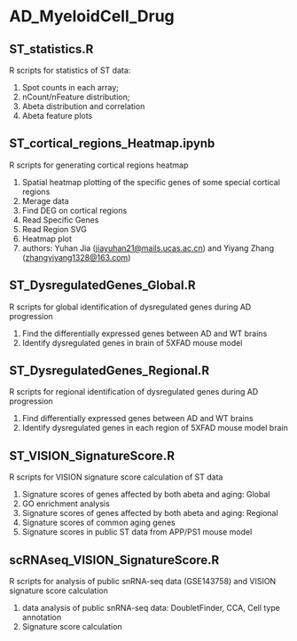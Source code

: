 # AD_MyeloidCell_Drug
## ST_statistics.R
R scripts for statistics of ST data:
1) Spot counts in each array;
2) nCount/nFeature distribution;
3) Abeta distribution and correlation
4) Abeta feature plots
## ST_cortical_regions_Heatmap.ipynb
R scripts for generating cortical regions heatmap  
1) Spatial heatmap plotting of the specific genes of some special cortical regions
2) Merage data
3) Find DEG on cortical regions
4) Read Specific Genes
5) Read Region SVG
6) Heatmap plot
7) authors: Yuhan Jia (jiayuhan21@mails.ucas.ac.cn) and Yiyang Zhang (zhangyiyang1328@163.com)
## ST_DysregulatedGenes_Global.R
R scripts for global identification of dysregulated genes during AD progression
1) Find the differentially expressed genes between AD and WT brains
2) Identify dysregulated genes in brain of 5XFAD mouse model
## ST_DysregulatedGenes_Regional.R
R scripts for regional identification of dysregulated genes during AD progression
1) Find differentially expressed genes between AD and WT brains
2) Identify dysregulated genes in each region of 5XFAD mouse model brain
## ST_VISION_SignatureScore.R
R scripts for VISION signature score calculation of ST data
1) Signature scores of genes affected by both abeta and aging: Global
2) GO enrichment analysis
3) Signature scores of genes affected by both abeta and aging: Regional
4) Signature scores of common aging genes
5) Signature scores in public ST data from APP/PS1 mouse model
## scRNAseq_VISION_SignatureScore.R
R scripts for analysis of public snRNA-seq data (GSE143758) and VISION signature score calculation
1) data analysis of public snRNA-seq data: DoubletFinder, CCA, Cell type annotation
2) Signature score calculation

